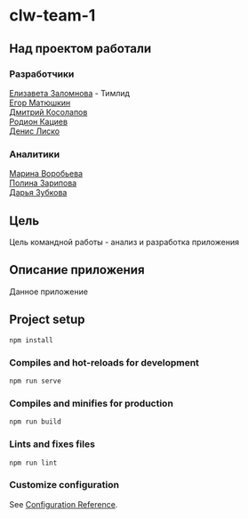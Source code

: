 # clw-team-1

## Над проектом работали

### Разработчики
[Елизавета Заломнова](http://github.com/handlessdude) - Тимлид </br>
[Егор Матюшкин](http://github.com/EgorMatushkin) </br>
[Дмитрий Косолапов](http://github.com/w1zzzle) </br>
[Родион Кациев](http://github.com/rengenk) </br>
[Денис Лиско](http://github.com/DenisLisko) </br>

### Аналитики
[Марина Воробьева](https://github.com/Vorobeva-Marina) </br>
[Полина Зарипова](https://github.com/ZaripovaPA) </br>
[Дарья Зубкова](https://github.com/DariaZubkova) </br>

## Цель
Цель командной работы - анализ и разработка приложения

## Описание приложения
Данное приложение

## Project setup

```
npm install
```

### Compiles and hot-reloads for development
```
npm run serve
```

### Compiles and minifies for production
```
npm run build
```

### Lints and fixes files
```
npm run lint
```

### Customize configuration
See [Configuration Reference](https://cli.vuejs.org/config/).
